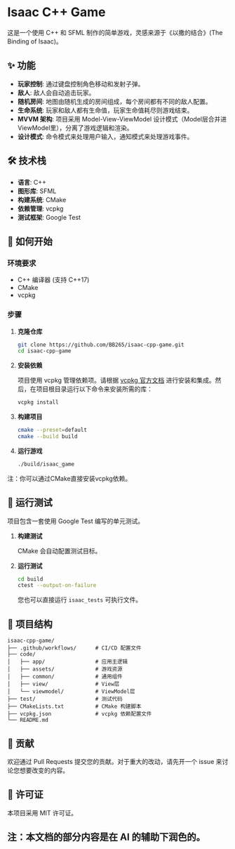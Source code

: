 # Isaac C++ Game

这是一个使用 C++ 和 SFML 制作的简单游戏，灵感来源于《以撒的结合》(The Binding of Isaac)。

## ✨ 功能

  * **玩家控制**: 通过键盘控制角色移动和发射子弹。
  * **敌人**: 敌人会自动追击玩家。
  * **随机房间**: 地图由随机生成的房间组成，每个房间都有不同的敌人配置。
  * **生命系统**: 玩家和敌人都有生命值，玩家生命值耗尽则游戏结束。
  * **MVVM 架构**: 项目采用 Model-View-ViewModel 设计模式（Model层合并进ViewModel里），分离了游戏逻辑和渲染。
  * **设计模式**: 命令模式来处理用户输入，通知模式来处理游戏事件。

## 🛠️ 技术栈

  * **语言**: C++
  * **图形库**: SFML
  * **构建系统**: CMake
  * **依赖管理**: vcpkg
  * **测试框架**: Google Test

## 🚀 如何开始

### 环境要求

  * C++ 编译器 (支持 C++17)
  * CMake
  * vcpkg

### 步骤

1.  **克隆仓库**

    ```bash
    git clone https://github.com/BB265/isaac-cpp-game.git
    cd isaac-cpp-game
    ```

2.  **安装依赖**

    项目使用 vcpkg 管理依赖项。请根据 [vcpkg 官方文档](https://github.com/microsoft/vcpkg) 进行安装和集成。然后，在项目根目录运行以下命令来安装所需的库：

    ```bash
    vcpkg install
    ```

3.  **构建项目**

    ```bash
    cmake --preset=default
    cmake --build build
    ```

4.  **运行游戏**

    ```bash
    ./build/isaac_game
    ```

 注：你可以通过CMake直接安装vcpkg依赖。

## 🧪 运行测试

项目包含一套使用 Google Test 编写的单元测试。

1.  **构建测试**

    CMake 会自动配置测试目标。

2.  **运行测试**

    ```bash
    cd build
    ctest --output-on-failure
    ```

    您也可以直接运行 `isaac_tests` 可执行文件。

## 📁 项目结构

```
isaac-cpp-game/
├── .github/workflows/      # CI/CD 配置文件
├── code/
│   ├── app/                # 应用主逻辑
│   ├── assets/             # 游戏资源
│   ├── common/             # 通用组件
│   ├── view/               # View层
│   └── viewmodel/          # ViewModel层
├── test/                   # 测试代码
├── CMakeLists.txt          # CMake 构建脚本
├── vcpkg.json              # vcpkg 依赖配置文件
└── README.md
```

## 🤝 贡献

欢迎通过 Pull Requests 提交您的贡献。对于重大的改动，请先开一个 issue 来讨论您想要改变的内容。

## 📄 许可证

本项目采用 MIT 许可证。


注：本文档的部分内容是在 AI 的辅助下润色的。
-----